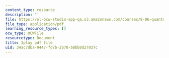 ```yaml
---
content_type: resource
description: ''
file: https://ol-ocw-studio-app-qa.s3.amazonaws.com/courses/8-06-quantum-physics-iii-spring-2018/34ac7dba9447fd7b2b70b8bb0d27037c_lr4HqQ_sLO0.pdf
file_type: application/pdf
learning_resource_types: []
ocw_type: OCWFile
resourcetype: Document
title: 3play pdf file
uid: 34ac7dba-9447-fd7b-2b70-b8bb0d27037c
---
```

